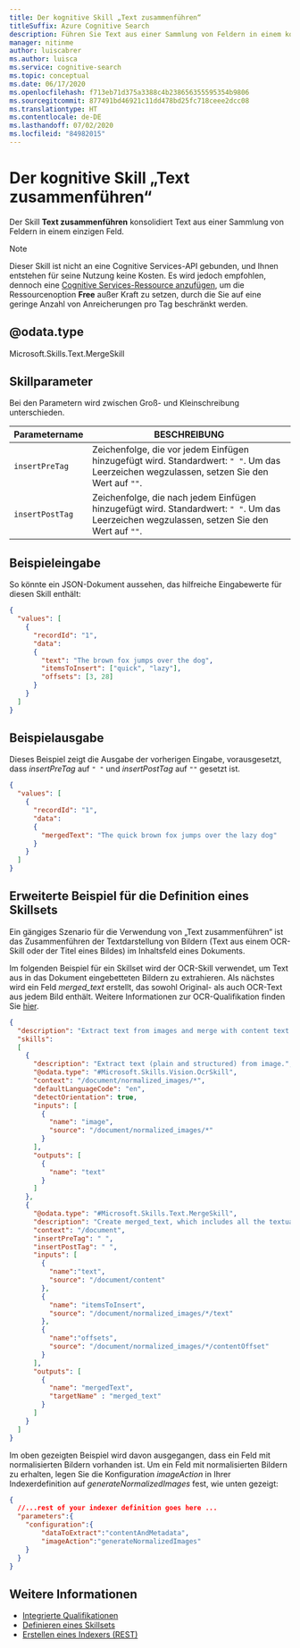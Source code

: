 ```yaml
---
title: Der kognitive Skill „Text zusammenführen“
titleSuffix: Azure Cognitive Search
description: Führen Sie Text aus einer Sammlung von Feldern in einem konsolidierten Feld zusammen. Verwenden Sie diesen kognitiven Skill in einer KI-Anreicherungspipeline in der kognitiven Azure-Suche.
manager: nitinme
author: luiscabrer
ms.author: luisca
ms.service: cognitive-search
ms.topic: conceptual
ms.date: 06/17/2020
ms.openlocfilehash: f713eb71d375a3388c4b238656355595354b9806
ms.sourcegitcommit: 877491bd46921c11dd478bd25fc718ceee2dcc08
ms.translationtype: HT
ms.contentlocale: de-DE
ms.lasthandoff: 07/02/2020
ms.locfileid: "84982015"
---
```

#   <a name="text-merge-cognitive-skill"></a>Der kognitive Skill „Text zusammenführen“

Der Skill **Text zusammenführen** konsolidiert Text aus einer Sammlung von Feldern in einem einzigen Feld. 

> [!NOTE]
> Dieser Skill ist nicht an eine Cognitive Services-API gebunden, und Ihnen entstehen für seine Nutzung keine Kosten. Es wird jedoch empfohlen, dennoch eine [Cognitive Services-Ressource anzufügen](cognitive-search-attach-cognitive-services.md), um die Ressourcenoption **Free** außer Kraft zu setzen, durch die Sie auf eine geringe Anzahl von Anreicherungen pro Tag beschränkt werden.

## <a name="odatatype"></a>@odata.type  
Microsoft.Skills.Text.MergeSkill

## <a name="skill-parameters"></a>Skillparameter

Bei den Parametern wird zwischen Groß- und Kleinschreibung unterschieden.

| Parametername     | BESCHREIBUNG |
|--------------------|-------------|
| `insertPreTag`    | Zeichenfolge, die vor jedem Einfügen hinzugefügt wird. Standardwert: `" "`. Um das Leerzeichen wegzulassen, setzen Sie den Wert auf `""`.  |
| `insertPostTag`   | Zeichenfolge, die nach jedem Einfügen hinzugefügt wird. Standardwert: `" "`. Um das Leerzeichen wegzulassen, setzen Sie den Wert auf `""`.  |


##  <a name="sample-input"></a>Beispieleingabe
So könnte ein JSON-Dokument aussehen, das hilfreiche Eingabewerte für diesen Skill enthält:

```json
{
  "values": [
    {
      "recordId": "1",
      "data":
      {
        "text": "The brown fox jumps over the dog",
        "itemsToInsert": ["quick", "lazy"],
        "offsets": [3, 28]
      }
    }
  ]
}
```

##  <a name="sample-output"></a>Beispielausgabe
Dieses Beispiel zeigt die Ausgabe der vorherigen Eingabe, vorausgesetzt, dass *insertPreTag* auf `" "` und *insertPostTag* auf `""` gesetzt ist. 

```json
{
  "values": [
    {
      "recordId": "1",
      "data":
      {
        "mergedText": "The quick brown fox jumps over the lazy dog"
      }
    }
  ]
}
```

## <a name="extended-sample-skillset-definition"></a>Erweiterte Beispiel für die Definition eines Skillsets

Ein gängiges Szenario für die Verwendung von „Text zusammenführen“ ist das Zusammenführen der Textdarstellung von Bildern (Text aus einem OCR-Skill oder der Titel eines Bildes) im Inhaltsfeld eines Dokuments. 

Im folgenden Beispiel für ein Skillset wird der OCR-Skill verwendet, um Text aus in das Dokument eingebetteten Bildern zu extrahieren. Als nächstes wird ein Feld *merged_text* erstellt, das sowohl Original- als auch OCR-Text aus jedem Bild enthält. Weitere Informationen zur OCR-Qualifikation finden Sie [hier](https://docs.microsoft.com/azure/search/cognitive-search-skill-ocr).

```json
{
  "description": "Extract text from images and merge with content text to produce merged_text",
  "skills":
  [
    {
      "description": "Extract text (plain and structured) from image.",
      "@odata.type": "#Microsoft.Skills.Vision.OcrSkill",
      "context": "/document/normalized_images/*",
      "defaultLanguageCode": "en",
      "detectOrientation": true,
      "inputs": [
        {
          "name": "image",
          "source": "/document/normalized_images/*"
        }
      ],
      "outputs": [
        {
          "name": "text"
        }
      ]
    },
    {
      "@odata.type": "#Microsoft.Skills.Text.MergeSkill",
      "description": "Create merged_text, which includes all the textual representation of each image inserted at the right location in the content field.",
      "context": "/document",
      "insertPreTag": " ",
      "insertPostTag": " ",
      "inputs": [
        {
          "name":"text", 
          "source": "/document/content"
        },
        {
          "name": "itemsToInsert", 
          "source": "/document/normalized_images/*/text"
        },
        {
          "name":"offsets", 
          "source": "/document/normalized_images/*/contentOffset" 
        }
      ],
      "outputs": [
        {
          "name": "mergedText", 
          "targetName" : "merged_text"
        }
      ]
    }
  ]
}
```
Im oben gezeigten Beispiel wird davon ausgegangen, dass ein Feld mit normalisierten Bildern vorhanden ist. Um ein Feld mit normalisierten Bildern zu erhalten, legen Sie die Konfiguration *imageAction* in Ihrer Indexerdefinition auf *generateNormalizedImages* fest, wie unten gezeigt:

```json
{
  //...rest of your indexer definition goes here ...
  "parameters":{
    "configuration":{
        "dataToExtract":"contentAndMetadata",
        "imageAction":"generateNormalizedImages"
    }
  }
}
```

## <a name="see-also"></a>Weitere Informationen

+ [Integrierte Qualifikationen](cognitive-search-predefined-skills.md)
+ [Definieren eines Skillsets](cognitive-search-defining-skillset.md)
+ [Erstellen eines Indexers (REST)](https://docs.microsoft.com/rest/api/searchservice/create-indexer)
